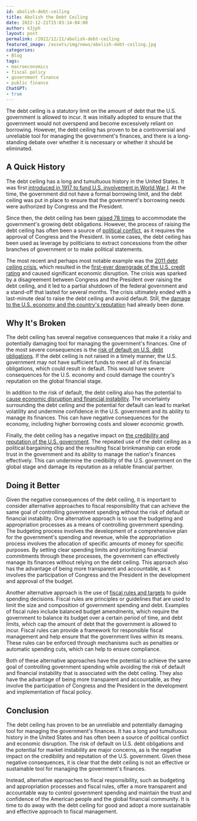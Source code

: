 ```yaml
---
id: abolish-debt-ceiling
title: Abolish the Debt Ceiling
date: 2022-12-21T15:03:14-04:00
author: k3jph
layout: post
permalink: /2022/12/21/abolish-debt-ceiling
featured_image: /assets/img/news/abolish-debt-ceiling.jpg
categories:
- Blog 
tags:
- macroeconomics
- fiscal policy
- government finance
- public finance 
ChatGPT:
- true
---
```


The debt ceiling is a statutory limit on the amount of debt that
the U.S. government is allowed to incur. It was initially adopted
to ensure that the government would not overspend and become
excessively reliant on borrowing. However, the debt ceiling has
proven to be a controversial and unreliable tool for managing the
government's finances, and there is a long-standing debate over
whether it is necessary or whether it should be eliminated.

## A Quick History

The debt ceiling has a long and tumultuous history in the United
States. It was first [introduced in 1917 to fund U.S. involvement
in World War
I](https://papers.ssrn.com/sol3/papers.cfm?abstract_id=2803867).
At the time, the government did not have a formal borrowing limit,
and the debt ceiling was put in place to ensure that the government's
borrowing needs were authorized by Congress and the President.

Since then, the debt ceiling has been [raised 78
times](https://home.treasury.gov/policy-issues/financial-markets-financial-institutions-and-fiscal-service/debt-limit)
to accommodate the government's growing debt obligations. However,
the process of raising the debt ceiling has often been a source of
[political
conflict](https://onlinelibrary.wiley.com/doi/pdf/10.1111/j.1540-5907.2009.00394.x),
as it requires the approval of Congress and the President. In some
cases, the debt ceiling has been used as leverage by politicians
to extract concessions from the other branches of government or to
make political statements.

The most recent and perhaps most notable example was the [2011 debt
ceiling
crisis](https://cepr.org/voxeu/columns/cost-political-uncertainty-lessons-2011-us-debt-ceiling-crisis),
which resulted in the [first-ever downgrade of the U.S. credit
rating](https://money.cnn.com/2011/08/05/news/economy/downgrade_rumors/index.htm)
and caused significant economic disruption. The crisis was sparked
by a disagreement between Congress and the President over raising
the debt ceiling, and it led to a partial shutdown of the federal
government and a stand-off that lasted for several months. The
crisis ultimately ended with a last-minute deal to raise the debt
ceiling and avoid default. Still, the [damage to the U.S. economy
and the country's reputation](https://www.gao.gov/products/gao-12-701)
had already been done.

## Why It's Broken

The debt ceiling has several negative consequences that make it a
risky and potentially damaging tool for managing the government's
finances. One of the most severe consequences is the [risk of default
on U.S. debt
obligations](https://www.cbpp.org/blog/debt-limit-threats-would-put-the-global-economy-at-risk).
If the debt ceiling is not raised in a timely manner, the U.S.
government may not have sufficient funds to meet all of its financial
obligations, which could result in default. This would have severe
consequences for the U.S. economy and could damage the country's
reputation on the global financial stage.

In addition to the risk of default, the debt ceiling also has the
potential to [cause economic disruption and financial
instability](https://www.jec.senate.gov/public/index.cfm/democrats/issue-briefs?id=CD77FA6A-6AC2-4E81-BDC9-00D606C2BAC4).
The uncertainty surrounding the debt ceiling and the potential for
default can lead to market volatility and undermine confidence in
the U.S. government and its ability to manage its finances. This
can have negative consequences for the economy, including higher
borrowing costs and slower economic growth.

Finally, the debt ceiling has a negative impact on [the credibility
and reputation of the U.S.
government](https://thehill.com/opinion/finance/574228-debt-ceiling-games-endanger-us-fiscal-credibility-again/).
The repeated use of the debt ceiling as a political bargaining chip
and the resulting fiscal brinkmanship can erode trust in the
government and its ability to manage the nation's finances effectively.
This can undermine the credibility of the U.S. government on the
global stage and damage its reputation as a reliable financial
partner.

## Doing it Better

Given the negative consequences of the debt ceiling, it is important
to consider alternative approaches to fiscal responsibility that
can achieve the same goal of controlling government spending without
the risk of default or financial instability. One alternative
approach is to use the budgeting and appropriation processes as a
means of controlling government spending. The budgeting process
involves the development of a comprehensive plan for the government's
spending and revenue, while the appropriation process involves the
allocation of specific amounts of money for specific purposes. By
setting clear spending limits and prioritizing financial commitments
through these processes, the government can effectively manage its
finances without relying on the debt ceiling. This approach also
has the advantage of being more transparent and accountable, as it
involves the participation of Congress and the President in the
development and approval of the budget.

Another alternative approach is the use of [fiscal rules and
targets](https://www.nber.org/system/files/chapters/c12656/c12656.pdf) to
guide spending decisions. Fiscal rules are principles or guidelines
that are used to limit the size and composition of government
spending and debt. Examples of fiscal rules include balanced budget
amendments, which require the government to balance its budget over
a certain period of time, and debt limits, which cap the amount of
debt that the government is allowed to incur. Fiscal rules can
provide a framework for responsible fiscal management and help
ensure that the government lives within its means. These rules can
be enforced through mechanisms such as penalties or automatic
spending cuts, which can help to ensure compliance.

Both of these alternative approaches have the potential to achieve
the same goal of controlling government spending while avoiding the
risk of default and financial instability that is associated with
the debt ceiling. They also have the advantage of being more
transparent and accountable, as they involve the participation of
Congress and the President in the development and implementation
of fiscal policy.

## Conclusion

The debt ceiling has proven to be an unreliable and potentially
damaging tool for managing the government's finances. It has a long
and tumultuous history in the United States and has often been a
source of political conflict and economic disruption. The risk of
default on U.S. debt obligations and the potential for market
instability are major concerns, as is the negative impact on the
credibility and reputation of the U.S. government. Given these
negative consequences, it is clear that the debt ceiling is not an
effective or sustainable tool for managing the government's finances.

Instead, alternative approaches to fiscal responsibility, such as
budgeting and appropriation processes and fiscal rules, offer a
more transparent and accountable way to control government spending
and maintain the trust and confidence of the American people and
the global financial community. It is time to do away with the debt
ceiling for good and adopt a more sustainable and effective approach
to fiscal management.
